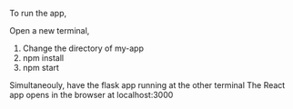 To run the app,

Open a new terminal, 

1. Change the directory of my-app
2. npm install
3. npm start

Simultaneouly, have the flask app running at the other terminal
The React app opens in the browser at localhost:3000
